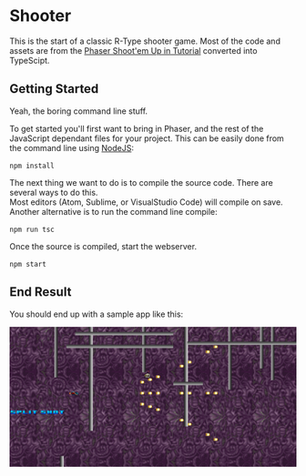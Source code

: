 # Shooter
This is the start of a classic R-Type shooter game.  Most of the code and assets are from the [Phaser Shoot'em Up in Tutorial](https://phaser.io/tutorials/coding-tips-007) converted into TypeScipt.


## Getting Started
Yeah, the boring command line stuff.  

To get started you'll first want to bring in Phaser, and the rest of the JavaScript dependant files for your project. This can be easily done from the command line using [NodeJS](https://nodejs.org/en/):
```
npm install
```

The next thing we want to do is to compile the source code.  There are several ways to do this.  
Most editors (Atom, Sublime, or VisualStudio Code) will compile on save.  
Another alternative is to run the command line compile:
```
npm run tsc
```

Once the source is compiled, start the webserver.
```
npm start
```

## End Result

You should end up with a sample app like this:

![alt text](./doc/ShooterScreenShot.png "Game Screen Shot")

